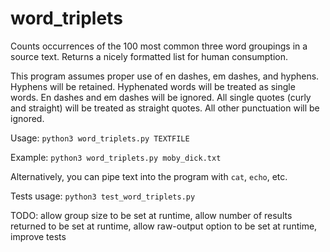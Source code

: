 # word_triplets
Counts occurrences of the 100 most common three word groupings in a source text. Returns a nicely formatted list for human consumption.

This program assumes proper use of en dashes, em dashes, and hyphens. Hyphens will be retained. Hyphenated words will be treated as single words. En dashes and em dashes will be ignored. 
All single quotes (curly and straight) will be treated as straight quotes. 
All other punctuation will be ignored.

Usage: 
`python3 word_triplets.py TEXTFILE`  

Example: 
`python3 word_triplets.py moby_dick.txt`

Alternatively, you can pipe text into the program with `cat`, `echo`, etc.

Tests usage: `python3 test_word_triplets.py`

TODO: allow group size to be set at runtime, allow number of results returned to be set at runtime, allow raw-output option to be set at runtime, improve tests